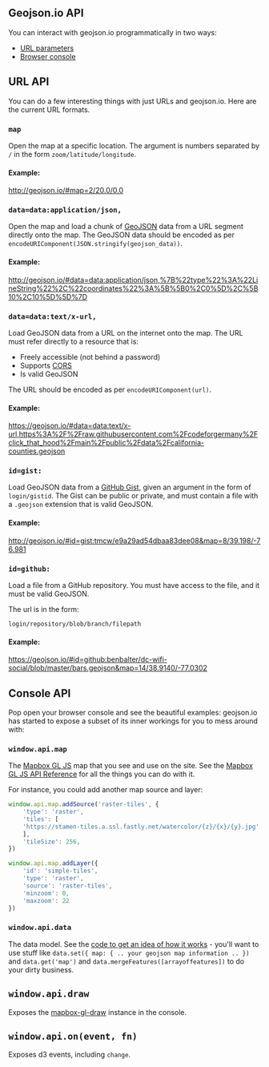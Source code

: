 ## Geojson.io API

You can interact with geojson.io programmatically in two ways:

* [URL parameters](#url-api)
* [Browser console](#console-api)

## URL API

You can do a few interesting things with just URLs and geojson.io. Here are the
current URL formats.

### `map`

Open the map at a specific location. The argument is numbers separated by `/`
in the form `zoom/latitude/longitude`.

#### Example:

http://geojson.io/#map=2/20.0/0.0

### `data=data:application/json,`

Open the map and load a chunk of [GeoJSON](http://geojson.org/) data from a
URL segment directly onto the map. The GeoJSON data should be encoded
as per `encodeURIComponent(JSON.stringify(geojson_data))`.

#### Example:

http://geojson.io/#data=data:application/json,%7B%22type%22%3A%22LineString%22%2C%22coordinates%22%3A%5B%5B0%2C0%5D%2C%5B10%2C10%5D%5D%7D

### `data=data:text/x-url,`

Load GeoJSON data from a URL on the internet onto the map. The URL must
refer directly to a resource that is:

- Freely accessible (not behind a password)
- Supports [CORS](https://en.wikipedia.org/wiki/Cross-origin_resource_sharing)
- Is valid GeoJSON

The URL should be encoded as per `encodeURIComponent(url)`.

#### Example:

https://geojson.io/#data=data:text/x-url,https%3A%2F%2Fraw.githubusercontent.com%2Fcodeforgermany%2Fclick_that_hood%2Fmain%2Fpublic%2Fdata%2Fcalifornia-counties.geojson

### `id=gist:`

Load GeoJSON data from a [GitHub Gist](https://gist.github.com/), given an argument
in the form of `login/gistid`. The Gist can be public or private, and must
contain a file with a `.geojson` extension that is valid GeoJSON.

#### Example:

http://geojson.io/#id=gist:tmcw/e9a29ad54dbaa83dee08&map=8/39.198/-76.981

### `id=github:`

Load a file from a GitHub repository. You must have access to the file, and
it must be valid GeoJSON.

The url is in the form:

    login/repository/blob/branch/filepath

#### Example:

https://geojson.io/#id=github:benbalter/dc-wifi-social/blob/master/bars.geojson&map=14/38.9140/-77.0302

## Console API

Pop open your browser console and see the beautiful examples: geojson.io has started to expose a subset of its inner workings for you to mess around with:


### `window.api.map`

The [Mapbox GL JS](https://docs.mapbox.com/mapbox-gl-js/guides/) map that you see and use on the site. See the [Mapbox GL JS API Reference](https://docs.mapbox.com/mapbox-gl-js/api/) for all the things you can do with it.

For instance, you could add another map source and layer:

```js
window.api.map.addSource('raster-tiles', {
    'type': 'raster',
    'tiles': [
    'https://stamen-tiles.a.ssl.fastly.net/watercolor/{z}/{x}/{y}.jpg'
    ],
    'tileSize': 256,
})

window.api.map.addLayer({
    'id': 'simple-tiles',
    'type': 'raster',
    'source': 'raster-tiles',
    'minzoom': 0,
    'maxzoom': 22
})
```

### `window.api.data`

The data model. See the [code to get an idea of how it works](https://github.com/mapbox/geojson.io/blob/main/src/core/data.js#L46-L101) -
you'll want to use stuff like `data.set({ map: { .. your geojson map information .. })`
and `data.get('map')` and `data.mergeFeatures([arrayoffeatures])` to do your
dirty business.

## `window.api.draw`

Exposes the [mapbox-gl-draw](https://github.com/mapbox/mapbox-gl-draw) instance in the console.

## `window.api.on(event, fn)`

Exposes d3 events, including `change`.